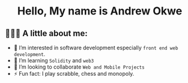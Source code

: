 <h1 align="center">Hello, My name is <strong>Andrew Okwe</strong></h1>

## 👨🏻‍💻 A little about me:
- 🔭 I’m interested in software development especially `front end web development`.
- 🌱 I’m learning `Solidity` and `web3`
- 👯 I’m looking to collaborate `Web and Mobile Projects`
- ⚡ Fun fact: I play scrabble, chess and monopoly.
